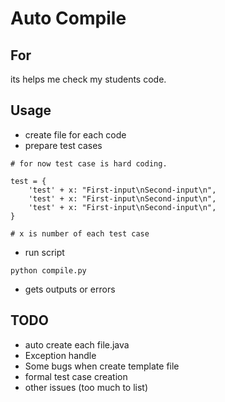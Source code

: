 # Auto Compile

## For

its helps me check my students code.

## Usage

* create file for each code
* prepare test cases

```
# for now test case is hard coding.

test = {
    'test' + x: "First-input\nSecond-input\n",
    'test' + x: "First-input\nSecond-input\n",
    'test' + x: "First-input\nSecond-input\n",
}

# x is number of each test case
```

* run script

```
python compile.py
```

* gets outputs or errors


## TODO

* auto create each file.java
* Exception handle
* Some bugs when create template file
* formal test case creation
* other issues (too much to list)


